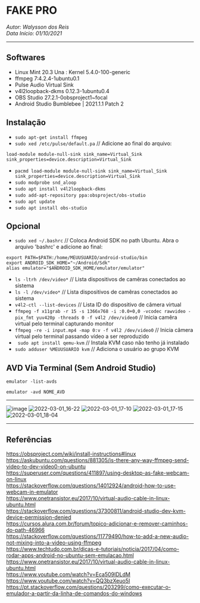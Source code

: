 # **FAKE PRO**
*Autor: Walysson dos Reis  
Data Início: 01/10/2021*  

---


## Softwares 

* Linux Mint 20.3 Una : Kernel 5.4.0-100-generic
* ffmpeg 7:4.2.4-1ubuntu0.1
* Pulse Audio Virtual Sink
* v4l2loopback-dkms 0.12.3-1ubuntu0.4
* OBS Studio 27.2.1-0obsproject1~focal
* Android Studio Bumblebee | 2021.1.1 Patch 2

## Instalação
* `sudo apt-get install ffmpeg`  
* `sudo xed /etc/pulse/default.pa` // Adicione ao final do arquivo:
~~~
load-module module-null-sink sink_name=Virtual_Sink sink_properties=device.description=Virtual_Sink
~~~
* `pacmd load-module module-null-sink sink_name=Virtual_Sink sink_properties=device.description=Virtual_Sink`
* `sudo modprobe snd_aloop`
* `sudo apt install v4l2loopback-dkms`
* `sudo add-apt-repository ppa:obsproject/obs-studio`
* `sudo apt update`
* `sudo apt install obs-studio`

## Opcional

* `sudo xed ~/.bashrc` // Coloca Android SDK no path Ubuntu. Abra o arquivo 'bashrc' e adicione ao final:
~~~~
export PATH=$PATH:/home/MEUUSUARIO/android-studio/bin
export ANDROID_SDK_HOME="~/Android/Sdk"
alias emulator="$ANDROID_SDK_HOME/emulator/emulator"
~~~~
* `ls -ltrh /dev/video*` // Lista dispositivos de camêras conectados ao sistema
* `ls -l /dev/video*` // Lista dispositivos de camêras conectados ao sistema
* `v4l2-ctl --list-devices` // Lista ID do dispositivo de câmera virtual
* `ffmpeg -f x11grab -r 15 -s 1366x768 -i :0.0+0,0 -vcodec rawvideo -pix_fmt yuv420p -threads 0 -f v4l2 /dev/video0` // Inicia camêra virtual pelo terminal capturando monitor
* `ffmpeg -re -i input.mp4 -map 0:v -f v4l2 /dev/video0` // Inicia câmera virtual pelo terminal passando vídeo a ser reproduzido
* ` sudo apt install qemu-kvm` // Instala KVM caso não tenho já instalado
* `sudo adduser %MEUUSUARIO kvm` // Adiciona o usuário ao grupo KVM

## AVD Via Terminal (Sem Android Studio)
~~~ubuntu
emulator -list-avds

emulator -avd NOME_AVD
~~~

---- 
![image](https://user-images.githubusercontent.com/38730743/156210953-ab4e2160-8f0c-4456-9412-5db01fb19470.png)
![2022-03-01_16-22](https://user-images.githubusercontent.com/38730743/157657345-73046fda-49f2-4568-b1bf-9aad030e61a8.png)
![2022-03-01_17-10](https://user-images.githubusercontent.com/38730743/157657350-f283d3b9-54a4-4356-9c2a-22f8aaee10c7.png)
![2022-03-01_17-15](https://user-images.githubusercontent.com/38730743/157657355-90b0662a-e5f3-4104-857a-3c9cbb041de5.png)
![2022-03-01_18-04](https://user-images.githubusercontent.com/38730743/157657372-63e9379d-f23d-4ded-9b88-10248c8316eb.png)


--------
## Referências
https://obsproject.com/wiki/install-instructions#linux  
https://askubuntu.com/questions/881305/is-there-any-way-ffmpeg-send-video-to-dev-video0-on-ubuntu  
https://superuser.com/questions/411897/using-desktop-as-fake-webcam-on-linux  
https://stackoverflow.com/questions/14012924/android-how-to-use-webcam-in-emulator  
https://www.onetransistor.eu/2017/10/virtual-audio-cable-in-linux-ubuntu.html  
https://stackoverflow.com/questions/37300811/android-studio-dev-kvm-device-permission-denied  
https://cursos.alura.com.br/forum/topico-adicionar-e-remover-caminhos-do-path-46966  
https://stackoverflow.com/questions/11779490/how-to-add-a-new-audio-not-mixing-into-a-video-using-ffmpeg  
https://www.techtudo.com.br/dicas-e-tutoriais/noticia/2017/04/como-rodar-apps-android-no-ubuntu-sem-emulacao.html  
https://www.onetransistor.eu/2017/10/virtual-audio-cable-in-linux-ubuntu.html  
https://www.youtube.com/watch?v=Eca509IDLdM  
https://www.youtube.com/watch?v=QQ3bzXeuo5I  
https://pt.stackoverflow.com/questions/203299/como-executar-o-emulador-a-partir-da-linha-de-comandos-do-windows  

